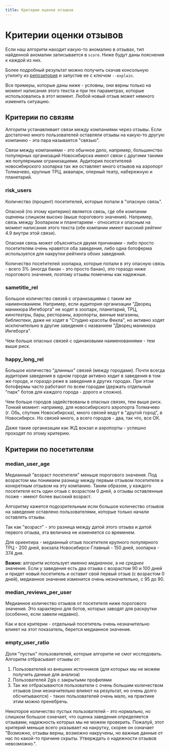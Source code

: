 ```yaml
---
title: Критерии оценки отзывов
---
```


# Критерии оценки отзывов

Если наш алгоритм находит какую-то аномалию в отзывах, тип найденной аномалии записывается в `score`. Ниже будут даны пояснения к каждой из них.

Более подробный результат можно получить скачав консольную утилиту из [репозитория](https://github.com/yaroslaff/antifraud2gis) и запустив ее с ключом `--explain`.

Все примеры, которые даны ниже - условны, они верны только на момент написания этого текста и при тех параметрах, которые использовались в этот момент. Любой новый отзыв может немного изменить ситуацию.

## Критерии по связям
Алгоритм устанавливает связи между компаниями через отзывы. Если достаточно много пользователей оставляли отзывы на какую-то другую компанию - эта пара называется "связью".

Связи между компаниями - это обычное дело, например, большинство популярных организаций Новосибирска имеют связи с другими такими же популярными огранизациями. Аудитория посетителей новосибирского зоопарка так же оставляет много отзывов на аэропорт Толмачево, крупные ТРЦ, аквапарк, оперный театр, набережную и планетарий.

### risk_users
Количество (процент) посетителей, которые попали в "опасную связь".

Опасной (по этому критерию) является связь, где обе компании оценены слишком высоко (выше порогового значения). Например, связь между Зоопарком и планетарием - относится к опасным на момент написания этого текста (обе компании имеют высокий рейтинг 4.9 внутри этой связи).

Опасная связь может объясняться двумя причинами - либо просто посетителям очень нравятся оба заведения, либо одна ботоферма используется для накрутки рейтинга обоих заведений.

Количество посетителей зоопарка, которые попали в эту опасную связь - всего 3% (иногда банан - это просто банан), это гораздо ниже порогового значения, поэтому отзывы помечены как надежные. 

### sametitle_rel
Большое количество связей с огранизациями с таким же наименованием. Например, если аудитория организации "Дворец маникюра Ингеборга" не ходят в зоопарк, планетарий, ТРЦ, кинотеатры, бары, рестораны, аэропорты, винные магазины, библиотеки, даже не ходят в "Студию красоты Фекла", но активно ходят исключительно в другие заведения с названием "Дворец маникюра Ингеборга".

Чем больше опасных связей с одинаковыми наименованиями - тем выше риск.

### happy_long_rel
Большое количество "длинных" связей (между городами). Почти всегда аудитория заведения в одном городе активно ходит в заведения в том же городе, и гораздо реже в заведения в других городах. При этом ботофермы часто работают по всем городам (держать отдельный "парк" ботов для каждого города - дорого и сложно).

Чем больше городов задействованы в опасных связях, тем выше риск. Тонкий момент: например, для новосибирского аэропорта Толмачево (г. Обь, спутник Новосибирска), много связей ведут в "другой город", в Новосибирск. Но связей много, а всего городов - два, так что, все ОК.

Даже такие организации как ЖД вокзал и аэропорты - успешно проходят по этому критерию.

## Критерии по посетителям

### median_user_age
Медианный "возраст посетителя" меньше порогового значения. Под возрастом мы понимаем разницу между первым отзывом посетителя и конкретным отзывом на эту компанию. Таким образом, у каждого посетителя есть один отзыв с возрастом 0 дней, а отзывы оставленные позже - имеют более высокий возраст.

Алгоритму кажется подозрительным если большое количество отзывов на заведение оставлено пользователями, которые только начали оставлять отзывы. 

Так как "возраст" - это разница между датой этого отзыва и датой первого отзыва, эта величина не изменяется со временем. 

Для ориентира - медианный отзыв посетителя крупного популярного ТРЦ - 200 дней, вокзала Новосибирск-Главный - 150 дней, зоопарка - 374 дня.

**Важно:** алгоритм использует именно *медианное*, а не *среднее* значение. Если у заведения есть два отзыва с возрастом 90 и 100 дней и придет новый посетитель и оставит свой первый отзыв (с возрастом 0 дней), медианное значение изменится очень незначительно, с 95 до 90.

### median_reviews_per_user
Медианное количество отзывов от посетителя ниже порогового значения. Это характерно для ботов, которых заводят для раскрутки (особенно, если завели недавно). 

Как и все критерии - отдельный посетитель очень незначительно влияет на этот показатель, берется медианное значение.

### empty_user_ratio
Доля "пустых" пользователей, которые алгоритм не смог исследовать. Алгоритм отбрасывает отзывы от:

1. Пользователей из внешних источников (для которых мы не можем получить данные для анализа)
2. Пользователей 2gis с закрытыми профилями
3. Так же отбрасываются пользователи с очень большим количеством отзывов (они незначительно влияют на результат, но очень долго обсчитываются) - таких пользователей очень мало, на практике этим можно пренебречь.

Некоторое количество пустых пользователей - это нормально, но слишком большое означает, что оценка заведения определяется отзывами, надежность которых мы не можем проверить. Пожалуй, этот критерий меньше всего указывает на накрутку, скорее он означает "Возможно, отзывы верны, возможно накручены, но важные данные от нас по какой-то причине скрыты. Утверждать о надежности отзывов невозможно.".

